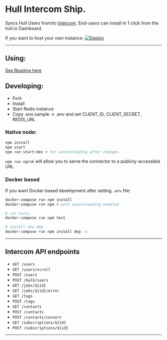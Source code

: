 # Hull Intercom Ship.
Syncs Hull Users from/to [Intercom](http://intercom.com).
End-users can install in 1 click from the hull.io Dashboard.

If you want to host your own instance: [![Deploy](https://www.herokucdn.com/deploy/button.png)](https://heroku.com/deploy?template=https://github.com/hull-ships/hull-intercom)

---

## Using:

[See Readme here](https://dashboard.hullapp.io/readme?url=https://hull-intercom.herokuapp.com)

## Developing:

- Fork
- Install
- Start Redis instance
- Copy .env.sample -> .env and set CLIENT_ID, CLIENT_SECRET, REDIS_URL

### Native node:

```sh
npm install
npm start
npm run start:dev # for autoreloading after changes
```

`npm run ngrok` will allow you to serve the connector to a publicly-accessible URL

### Docker based

If you want Docker based development after setting `.env` file:

```sh
docker-compose run npm install
docker-compose run npm # with autoreloading enabled

# run tests
docker-compose run npm test

# install new dep
docker-compose run npm install dep -s
```


---

## Intercom API endpoints

- `GET /users`
- `GET /users/scroll`
- `POST /users`
- `POST /bulk/users`
- `GET /jobs/${id}`
- `GET /jobs/${id}/error`
- `GET /tags`
- `POST /tags`
- `GET /contacts`
- `POST /contacts`
- `POST /contacts/convert`
- `GET /subscriptions/${id}`
- `POST /subscriptions/${id}`

---
